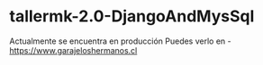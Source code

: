 # tallermk-2.0-DjangoAndMysSql
Actualmente se encuentra en producción
Puedes verlo en - https://www.garajeloshermanos.cl
